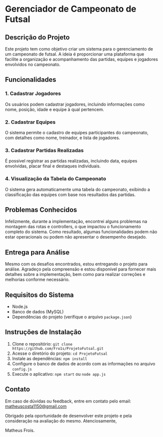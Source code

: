 # Gerenciador de Campeonato de Futsal

## Descrição do Projeto

Este projeto tem como objetivo criar um sistema para o gerenciamento de um campeonato de futsal. A ideia é proporcionar uma plataforma que facilite a organização e acompanhamento das partidas, equipes e jogadores envolvidos no campeonato.

## Funcionalidades

### 1. Cadastrar Jogadores

Os usuários podem cadastrar jogadores, incluindo informações como nome, posição, idade e equipe à qual pertencem.

### 2. Cadastrar Equipes

O sistema permite o cadastro de equipes participantes do campeonato, com detalhes como nome, treinador, e lista de jogadores.

### 3. Cadastrar Partidas Realizadas

É possível registrar as partidas realizadas, incluindo data, equipes envolvidas, placar final e destaques individuais.

### 4. Visualização da Tabela do Campeonato

O sistema gera automaticamente uma tabela do campeonato, exibindo a classificação das equipes com base nos resultados das partidas.

## Problemas Conhecidos

Infelizmente, durante a implementação, encontrei alguns problemas na montagem das rotas e controllers, o que impactou o funcionamento completo do sistema. Como resultado, algumas funcionalidades podem não estar operacionais ou podem não apresentar o desempenho desejado.

## Entrega para Análise

Mesmo com os desafios encontrados, estou entregando o projeto para análise. Agradeço pela compreensão e estou disponível para fornecer mais detalhes sobre a implementação, bem como para realizar correções e melhorias conforme necessário.

## Requisitos do Sistema

- Node.js
- Banco de dados (MySQL)
- Dependências do projeto (verifique o arquivo `package.json`)

## Instruções de Instalação

1. Clone o repositório: `git clone https://github.com/Fro1s/ProjetoFutsal.git`
2. Acesse o diretório do projeto: `cd ProjetoFutsal`
3. Instale as dependências: `npm install`
4. Configure o banco de dados de acordo com as informações no arquivo `config.js`
5. Execute o aplicativo: `npm start` ou `node app.js`

## Contato

Em caso de dúvidas ou feedback, entre em contato pelo email: matheuscosta1150@gmail.com

Obrigado pela oportunidade de desenvolver este projeto e pela consideração na avaliação do mesmo.
Atenciosamente,

Matheus Frois.

